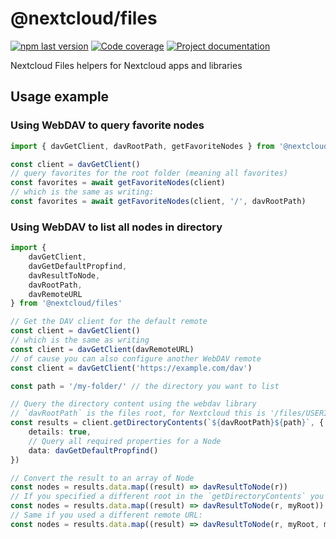 # @nextcloud/files
[![npm last version](https://img.shields.io/npm/v/@nextcloud/files.svg?style=flat-square)](https://www.npmjs.com/package/@nextcloud/files) [![Code coverage](https://img.shields.io/codecov/c/github/nextcloud-libraries/nextcloud-files?style=flat-square)](https://app.codecov.io/gh/nextcloud-libraries/nextcloud-files) [![Project documentation](https://img.shields.io/badge/documentation-online-blue?style=flat-square)](https://nextcloud-libraries.github.io/nextcloud-files/)

Nextcloud Files helpers for Nextcloud apps and libraries

## Usage example

### Using WebDAV to query favorite nodes

```ts
import { davGetClient, davRootPath, getFavoriteNodes } from '@nextcloud/files'

const client = davGetClient()
// query favorites for the root folder (meaning all favorites)
const favorites = await getFavoriteNodes(client)
// which is the same as writing:
const favorites = await getFavoriteNodes(client, '/', davRootPath)
```

### Using WebDAV to list all nodes in directory

```ts
import {
    davGetClient,
    davGetDefaultPropfind,
    davResultToNode,
    davRootPath,
    davRemoteURL
} from '@nextcloud/files'

// Get the DAV client for the default remote
const client = davGetClient()
// which is the same as writing
const client = davGetClient(davRemoteURL)
// of cause you can also configure another WebDAV remote
const client = davGetClient('https://example.com/dav')

const path = '/my-folder/' // the directory you want to list

// Query the directory content using the webdav library
// `davRootPath` is the files root, for Nextcloud this is '/files/USERID', by default the current user is used
const results = client.getDirectoryContents(`${davRootPath}${path}`, {
    details: true,
    // Query all required properties for a Node
    data: davGetDefaultPropfind()
})

// Convert the result to an array of Node
const nodes = results.data.map((result) => davResultToNode(r))
// If you specified a different root in the `getDirectoryContents` you must add this also on the `davResultToNode` call:
const nodes = results.data.map((result) => davResultToNode(r, myRoot))
// Same if you used a different remote URL:
const nodes = results.data.map((result) => davResultToNode(r, myRoot, myRemoteURL))

```
